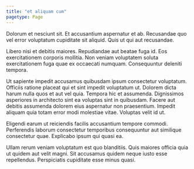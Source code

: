 ```yaml
---
title: "et aliquam cum"
pagetype: Page
---
```

Dolorum et nesciunt sit. Et accusantium aspernatur et ab. Recusandae quo vel error voluptatum cupiditate sit aliquid. Quis ut qui aut recusandae.

Libero nisi et debitis maiores. Repudiandae aut beatae fuga id. Eos exercitationem corporis mollitia. Non veniam voluptatem soluta exercitationem fuga quae ex occaecati numquam. Consequuntur deleniti tempora.

Ut sapiente impedit accusamus quibusdam ipsum consectetur voluptatum. Officiis ratione placeat qui et sint impedit voluptatum ut. Dolorem dicta harum nulla quos et aut vel quia. Tempora hic et assumenda. Dignissimos asperiores in architecto sint ea voluptas sint in quibusdam.
Facere aut debitis assumenda dolorem eius aspernatur non praesentium. Impedit aliquam quia totam error modi molestiae vitae. Voluptas velit id ut.

Eligendi earum ut reiciendis facilis accusantium tempore commodi. Perferendis laborum consectetur temporibus consequuntur aut similique consectetur quae. Explicabo ipsum qui quasi ea.

Ullam rerum veniam voluptatum est quo blanditiis. Quis maiores officia quia ut quidem aut velit magni. Sit accusamus quidem neque iusto esse repellendus. Perspiciatis cupiditate esse minus quasi.
